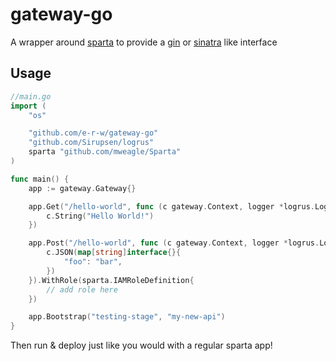 # gateway-go

A wrapper around [sparta](http://gosparta.io/) to provide a [gin](https://gin-gonic.github.io/gin/) or [sinatra](http://www.sinatrarb.com/) like interface

## Usage

```go
//main.go
import (
	"os"

	"github.com/e-r-w/gateway-go"
  	"github.com/Sirupsen/logrus"
	sparta "github.com/mweagle/Sparta"
)

func main() {
	app := gateway.Gateway{}

	app.Get("/hello-world", func (c gateway.Context, logger *logrus.Logger) {
		c.String("Hello World!")
	})

	app.Post("/hello-world", func (c gateway.Context, logger *logrus.Logger) {
		c.JSON(map[string]interface{}{
			"foo": "bar",
		})
	}).WithRole(sparta.IAMRoleDefinition{
		// add role here
	})

	app.Bootstrap("testing-stage", "my-new-api")
}
```

Then run & deploy just like you would with a regular sparta app!
